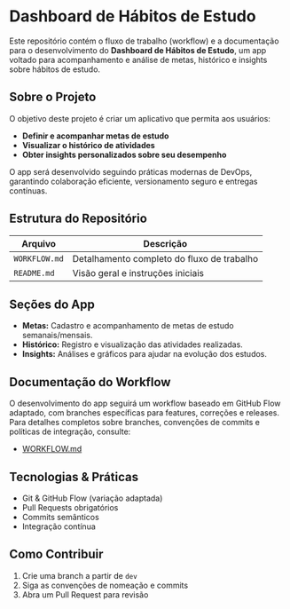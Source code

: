 # Dashboard de Hábitos de Estudo

Este repositório contém o fluxo de trabalho (workflow) e a documentação para o desenvolvimento do **Dashboard de Hábitos de Estudo**, um app voltado para acompanhamento e análise de metas, histórico e insights sobre hábitos de estudo.

## Sobre o Projeto

O objetivo deste projeto é criar um aplicativo que permita aos usuários:

- **Definir e acompanhar metas de estudo**
- **Visualizar o histórico de atividades**
- **Obter insights personalizados sobre seu desempenho**

O app será desenvolvido seguindo práticas modernas de DevOps, garantindo colaboração eficiente, versionamento seguro e entregas contínuas.

## Estrutura do Repositório

| Arquivo         | Descrição                                      |
|-----------------|------------------------------------------------|
| `WORKFLOW.md`   | Detalhamento completo do fluxo de trabalho     |
| `README.md`     | Visão geral e instruções iniciais              |

## Seções do App

- **Metas:** Cadastro e acompanhamento de metas de estudo semanais/mensais.
- **Histórico:** Registro e visualização das atividades realizadas.
- **Insights:** Análises e gráficos para ajudar na evolução dos estudos.

## Documentação do Workflow

O desenvolvimento do app seguirá um workflow baseado em GitHub Flow adaptado, com branches específicas para features, correções e releases. Para detalhes completos sobre branches, convenções de commits e políticas de integração, consulte:

- [WORKFLOW.md](./WORKFLOW.md)

## Tecnologias & Práticas

- Git & GitHub Flow (variação adaptada)
- Pull Requests obrigatórios
- Commits semânticos
- Integração contínua

## Como Contribuir

1. Crie uma branch a partir de `dev`
2. Siga as convenções de nomeação e commits
3. Abra um Pull Request para revisão